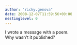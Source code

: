```yaml
---
author: "ricky.genova"
date: 2008-12-07T11:59:56+00:00
nestinglevel: 0
---
```

I wrote a message with a poem.  
Why wasn't it published?